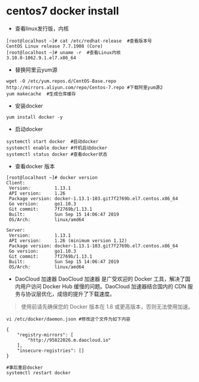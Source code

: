 # centos7 docker install

- 查看linux发行版，内核
```
[root@localhost ~]# cat /etc/redhat-release  #查看版本号
CentOS Linux release 7.7.1908 (Core)
[root@localhost ~]# uname -r  #查看Linux内核
3.10.0-1062.9.1.el7.x86_64
```
- 替换阿里云yum源
```
wget -O /etc/yum.repos.d/CentOS-Base.repo http://mirrors.aliyun.com/repo/Centos-7.repo #下载阿里yum源2
yum makecache  #生成仓库缓存
```
- 安装docker
```
yum install docker -y
```
- 启动docker
```
systemctl start docker  #启动docker
systemctl enable docker #开机启动docker
systemctl status docker #查看docker状态
```
- 查看docker 版本
```
[root@localhost ~]# docker version
Client:
 Version:         1.13.1
 API version:     1.26
 Package version: docker-1.13.1-103.git7f2769b.el7.centos.x86_64
 Go version:      go1.10.3
 Git commit:      7f2769b/1.13.1
 Built:           Sun Sep 15 14:06:47 2019
 OS/Arch:         linux/amd64

Server:
 Version:         1.13.1
 API version:     1.26 (minimum version 1.12)
 Package version: docker-1.13.1-103.git7f2769b.el7.centos.x86_64
 Go version:      go1.10.3
 Git commit:      7f2769b/1.13.1
 Built:           Sun Sep 15 14:06:47 2019
 OS/Arch:         linux/amd64
```
- DaoCloud 加速器
DaoCloud 加速器 是广受欢迎的 Docker 工具，解决了国内用户访问 Docker Hub 缓慢的问题。DaoCloud 加速器结合国内的 CDN 服务与协议层优化，成倍的提升了下载速度。
> 使用前请先确保您的 Docker 版本在 1.8 或更高版本，否则无法使用加速。
```
vi /etc/docker/daemon.json #修改这个文件为如下内容

{
    "registry-mirrors": [
        "http://95822026.m.daocloud.io"
    ],
    "insecure-registries": []
}

#事后重启docker
systemctl restart docker
```